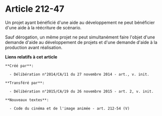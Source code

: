 # Article 212-47

Un projet ayant bénéficié d'une aide au développement ne peut bénéficier d'une aide à la réécriture de scénario. 

Sauf dérogation, un même projet ne peut simultanément faire l'objet d'une demande d'aide au développement de projets et d'une
demande d'aide à la production avant réalisation.

**Liens relatifs à cet article**

	**Créé par**:

	  - Délibération n°2014/CA/11 du 27 novembre 2014 - art., v. init.

	**Transféré par**:

	  - Délibération n°2015/CA/19 du 26 novembre 2015 - art. 2, v. init.

	**Nouveaux textes**:

	  - Code du cinéma et de l'image animée - art. 212-54 (V)
